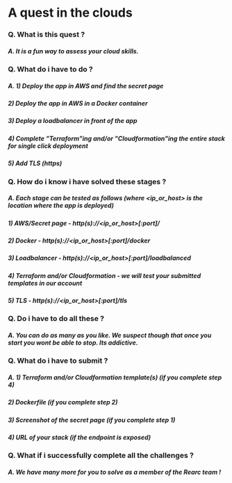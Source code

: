 # A quest in the clouds

### Q. What is this quest ?
##### A. It is a fun way to assess your cloud skills.

### Q. What do i have to do ?
##### A. 1) Deploy the app in AWS and find the secret page
#####   2) Deploy the app in AWS in a Docker container
#####   3) Deploy a loadbalancer in front of the app
#####   4) Complete "Terraform"ing and/or "Cloudformation"ing the entire stack for single click deployment
#####   5) Add TLS (https)

### Q. How do i know i have solved these stages ?
##### A. Each stage can be tested as follows (where <ip_or_host> is the location where the app is deployed) 
#####   1) AWS/Secret page - http(s)://<ip_or_host>[:port]/
#####   2) Docker - http(s)://<ip_or_host>[:port]/docker
#####   3) Loadbalancer - http(s)://<ip_or_host>[:port]/loadbalanced
#####   4) Terraform and/or Cloudformation - we will test your submitted templates in our account
#####   5) TLS - http(s)://<ip_or_host>[:port]/tls

### Q. Do i have to do all these ?
##### A. You can do as many as you like. We suspect though that once you start you wont be able to stop. Its addictive.

### Q. What do i have to submit ?
##### A. 1) Terraform and/or Cloudformation template(s) (if you complete step 4)
#####   2) Dockerfile (if you complete step 2)
#####   3) Screenshot of the secret page (if you complete step 1)
#####   4) URL of your stack (if the endpoint is exposed)

### Q. What if i successfully complete all the challenges ?
##### A. We have many more for you to solve as a member of the Rearc team !
